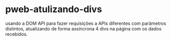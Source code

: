 # pweb-atulizando-divs
usando a DOM API para fazer requisições a APIs diferentes  com parâmetros distintos, atualizando de forma assíncrona 4 divs na página com os dados recebidos.

